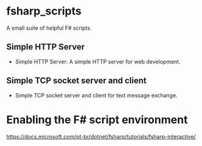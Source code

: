 # fsharp_scripts
A small suite of helpful F# scripts.

## Simple HTTP Server
- Simple HTTP Server: A simple HTTP server for web development.

## Simple TCP socket server and client
- Simple TCP socket server and client for text message exchange.


# Enabling the F# script environment
https://docs.microsoft.com/pt-br/dotnet/fsharp/tutorials/fsharp-interactive/
